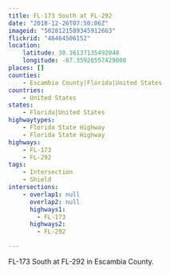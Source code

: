 ```yaml
---
title: FL-173 South at FL-292
date: "2018-12-26T07:50:06Z"
imageid: "5028121589345912663"
flickrid: "46464506152"
location:
    latitude: 30.36137135492048
    longitude: -87.35926557429008
places: []
counties:
    - Escambia County|Florida|United States
countries:
    - United States
states:
    - Florida|United States
highwaytypes:
    - Florida State Highway
    - Florida State Highway
highways:
    - FL-173
    - FL-292
tags:
    - Intersection
    - Shield
intersections:
    - overlap1: null
      overlap2: null
      highways1:
        - FL-173
      highways2:
        - FL-292

---
```

FL-173 South at FL-292 in Escambia County.